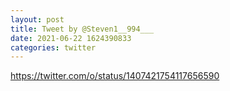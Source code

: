 ```yaml
--- 
layout: post 
title: Tweet by @Steven1__994___ 
date: 2021-06-22 1624390833 
categories: twitter 
--- 
```

https://twitter.com/o/status/1407421754117656590